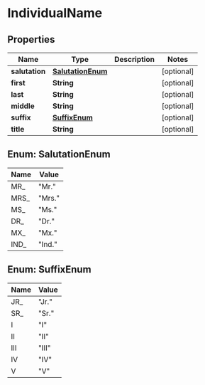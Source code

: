 

# IndividualName


## Properties

| Name | Type | Description | Notes |
|------------ | ------------- | ------------- | -------------|
|**salutation** | [**SalutationEnum**](#SalutationEnum) |  |  [optional] |
|**first** | **String** |  |  [optional] |
|**last** | **String** |  |  [optional] |
|**middle** | **String** |  |  [optional] |
|**suffix** | [**SuffixEnum**](#SuffixEnum) |  |  [optional] |
|**title** | **String** |  |  [optional] |



## Enum: SalutationEnum

| Name | Value |
|---- | -----|
| MR_ | &quot;Mr.&quot; |
| MRS_ | &quot;Mrs.&quot; |
| MS_ | &quot;Ms.&quot; |
| DR_ | &quot;Dr.&quot; |
| MX_ | &quot;Mx.&quot; |
| IND_ | &quot;Ind.&quot; |



## Enum: SuffixEnum

| Name | Value |
|---- | -----|
| JR_ | &quot;Jr.&quot; |
| SR_ | &quot;Sr.&quot; |
| I | &quot;I&quot; |
| II | &quot;II&quot; |
| III | &quot;III&quot; |
| IV | &quot;IV&quot; |
| V | &quot;V&quot; |



